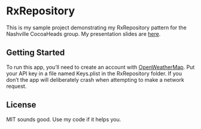 # RxRepository

This is my sample project demonstrating my RxRepository pattern for the Nashville CocoaHeads group.  My presentation slides are [here](https://docs.google.com/presentation/d/16gxdLGHXuH7mlJLRNTJOcfz5a4xIwPB4KAzYnpc2e2M/edit?usp=sharing).

## Getting Started

To run this app, you’ll need to create an account with [OpenWeatherMap](https://openweathermap.org/api).  Put your API key in a file named Keys.plist in the RxRepository folder.  If you don’t the app will deliberately crash when attempting to make a network request.

## License

MIT sounds good.  Use my code if it helps you.